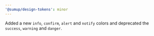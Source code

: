 ```yaml
---
'@sumup/design-tokens': minor
---
```


Added a new `info`, `confirm`, `alert` and `notify` colors and deprecated the `success`, `warning` and `danger`.
